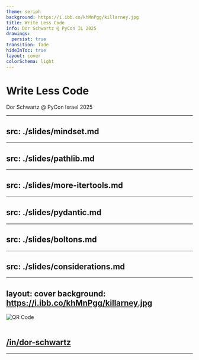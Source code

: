 ```yaml
---
theme: seriph
background: https://i.ibb.co/khMnPgg/killarney.jpg
title: Write Less Code
info: Dor Schwartz @ PyCon IL 2025
drawings:
  persist: true
transition: fade
hideInToc: true
layout: cover
colorSchema: light
---
```


<style>
.slidev-code {
  --slidev-code-font-size: 16px; 
  font-size: var(--slidev-code-font-size) !important;
}
</style>
 
# Write Less Code

Dor Schwartz @ PyCon Israel 2025

---
src: ./slides/mindset.md
---
---
src: ./slides/pathlib.md
---
---
src: ./slides/more-itertools.md
--- 
---
src: ./slides/pydantic.md
---
---
src: ./slides/boltons.md
---
---
src: ./slides/considerations.md
---
---
layout: cover
background: https://i.ibb.co/khMnPgg/killarney.jpg
---

<div class="flex justify-center">
  <img src="/qr-code.png" alt="QR Code" class="w-100 h-100" />
</div>

<br>

## [/in/dor-schwartz](https://www.linkedin.com/in/dor-schwartz/)

---